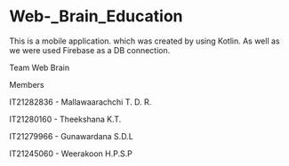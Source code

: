 # Web-_Brain_Education
This is a mobile application. which was created by using Kotlin. As well as we were used Firebase as a DB connection.

Team Web Brain

Members

IT21282836 - Mallawaarachchi T. D. R.

IT21280160 - Theekshana K.T.

IT21279966 - Gunawardana S.D.L

IT21245060 - Weerakoon H.P.S.P
